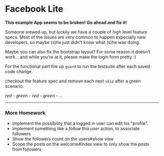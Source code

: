 # Facebook Lite

**This example App seems to be broken! Go ahead and fix it!**

Someone srewed up, but luckily we have a couple of high level feature specs.
Most of the issues are very common to happen expecially new developers,
so maybe (s)he just didn't know what (s)he was doing.

Maybe you can also fix the bootstrap layout?
For some reason it doesn't work...
and while you're at it, please make the login form pretty :)

For the functional part fire up `guard` to run the testsuite after each saved code change.

checkout the feature spec and remove each next `skip` after a green scenario.

*red* - *green* - *red* - *green* - ...

---

### More Homework

- Implement the possibility that a logged in user can edit his "profile".
- Implement something like a *follow this user* action, to associate followers
- Show the followers count on the users#show view
- Scope the posts on the welcome#index view to only show the posts from followers
